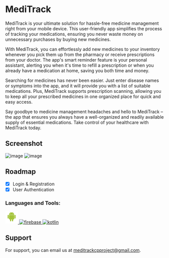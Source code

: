 # MediTrack

MediTrack is your ultimate solution for hassle-free medicine management right from your mobile device. This user-friendly app simplifies the process of tracking your medications, ensuring you never waste money on unnecessary purchases by buying new medicines.

With MediTrack, you can effortlessly add new medicines to your inventory whenever you pick them up from the pharmacy or receive prescriptions from your doctor. The app's smart reminder feature is your personal assistant, alerting you when it's time to refill a prescription or when you already have a medication at home, saving you both time and money.

Searching for medicines has never been easier. Just enter disease names or symptoms into the app, and it will provide you with a list of suitable medications. Plus, MediTrack supports prescription scanning, allowing you to keep all your prescribed medicines in one organized place for quick and easy access.

Say goodbye to medicine management headaches and hello to MediTrack – the app that ensures you always have a well-organized and readily available supply of essential medications. Take control of your healthcare with MediTrack today.

## Screenshot

![image](https://github.com/Akshi-Vasaniya/MediTrack/assets/97498600/35cf32be-f602-44b1-99df-77ecc6608bca) ![image](https://github.com/Akshi-Vasaniya/MediTrack/assets/97498600/da1ec1aa-efc2-46c6-973d-b51421238137)

## Roadmap

* [x] Login & Registration
* [x] User Authentication

<h3 align="left">Languages and Tools:</h3>
<p align="left"> <a href="https://developer.android.com" target="_blank" rel="noreferrer"> <img src="https://raw.githubusercontent.com/devicons/devicon/master/icons/android/android-original-wordmark.svg" alt="android" width="40" height="40"/> </a> <a href="https://firebase.google.com/" target="_blank" rel="noreferrer"> <img src="https://www.vectorlogo.zone/logos/firebase/firebase-icon.svg" alt="firebase" width="40" height="40"/> </a> <a href="https://kotlinlang.org" target="_blank" rel="noreferrer"> <img src="https://www.vectorlogo.zone/logos/kotlinlang/kotlinlang-icon.svg" alt="kotlin" width="40" height="40"/> </a> </p>


## Support

For support, you can email us at meditrackcpproject@gmail.com.
